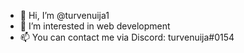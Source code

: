 - 👋 Hi, I’m @turvenuija1
- 👀 I’m interested in web development
- 📫 You can contact me via Discord: turvenuija#0154

